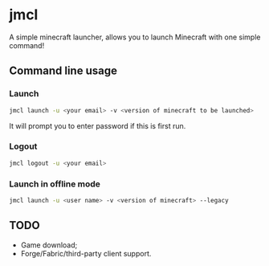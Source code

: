 # jmcl

A simple minecraft launcher, allows you to launch Minecraft with one simple command!

## Command line usage

### Launch
```sh
jmcl launch -u <your email> -v <version of minecraft to be launched>
```
It will prompt you to enter password if this is first run.

### Logout
```sh
jmcl logout -u <your email>
```

### Launch in offline mode
```sh
jmcl launch -u <user name> -v <version of minecraft> --legacy
```

## TODO
* Game download;
* Forge/Fabric/third-party client support.